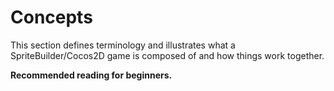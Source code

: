 # Concepts

This section defines terminology and illustrates what a SpriteBuilder/Cocos2D game is composed of and how things work together.

**Recommended reading for beginners.** 
